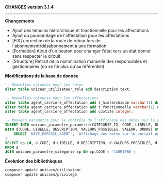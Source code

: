 **CHANGES version 3.1.4**

-----------

**Changements**

* Ajout des temoins hiérarchique et fonctionnelle pour les affectations
* Ajout du pourcentage de l'affectation pour les affectations
* [FIX] correction de la route de retour lors de l'abonnement/désabonnement à une formation
* [Formation] Ajout d'un bouton pour changer l'état vers un état donné sans respecter le circuit
* [Structure] Retrait de la nommination manuelle des responsables et gestionnaires (on se fie plus qu'au référentiel)

**Modifications de la base de donnée**

```sql
-- Nouvelles colonnes pour les roles
alter table unicaen_utilisateur_role add description text;

-- Nouvelles colonnes pour les affectations
alter table agent_carriere_affectation add t_hierarchique varchar(1) default 'N';
alter table agent_carriere_affectation add t_fonctionnelle varchar(1) default 'N';
alter table agent_carriere_affectation add quotite integer;

-- Nouveau parametre pour le contrôle de l'affichage des dates sur le portail agent
INSERT INTO unicaen_parametre_parametre(CATEGORIE_ID, CODE, LIBELLE, DESCRIPTION, VALEURS_POSSIBLES, VALEUR, ORDRE)
WITH d(CODE, LIBELLE, DESCRIPTION, VALEURS_POSSIBLES, VALEUR, ORDRE) AS (
    SELECT 'DATE_PORTAIL_AGENT', 'Affichage des dates sur le portail Agent', null, 'Boolean', 'true', 1100
)
SELECT cp.id, d.CODE, d.LIBELLE, d.DESCRIPTION, d.VALEURS_POSSIBLES, d.VALEUR, d.ORDRE
FROM d
JOIN unicaen_parametre_categorie cp ON cp.CODE = 'CARRIERE';


```

**Évolution des bibliothèques**

```bash
composer update unicaen/utilisateur
composer update unicaen/privilege
```

